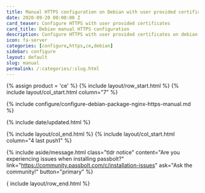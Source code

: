 ```yaml
---
title: Manual HTTPS configuration on Debian with user provided certificates
date: 2020-09-20 00:00:00 Z
card_teaser: Configure HTTPS with user provided certificates
card_title: Debian manual HTTPS configuration
description: Configure HTTPS with user provided certificates on debian systems
icon: fa-server
categories: [configure,https,ce,debian]
sidebar: configure
layout: default
slug: manual
permalink: /:categories/:slug.html
---
```


{% assign product = 'ce' %}
{% include layout/row_start.html %}
{% include layout/col_start.html column="7" %}

{% include configure/configure-debian-package-nginx-https-manual.md %}

{% include date/updated.html %}

{% include layout/col_end.html %}
{% include layout/col_start.html column="4 last push1" %}

{% include aside/message.html
    class="tldr notice"
    content="Are you experiencing issues when installing passbolt?"
    link="https://community.passbolt.com/c/installation-issues"
    ask="Ask the community!"
    button="primary"
%}

{ include layout/row_end.html %}
